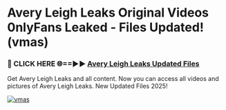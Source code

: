 # Avery Leigh Leaks Original Videos 0nlyFans Leaked - Files Updated! (vmas)

<h3>🔴 CLICK HERE 🌐==►► <a href="https://best4dudes.click/HH4t6V" rel="nofollow">Avery Leigh Leaks Updated Files</a></h3>

Get Avery Leigh Leaks and all content. Now you can access all videos and pictures of Avery Leigh Leaks. New Updated Files 2025!

[![vmas](https://github.com/user-attachments/assets/8c521d6e-e6e3-4a75-9320-d58ab9d79d5b)](https://best4dudes.click/HH4t6V)
